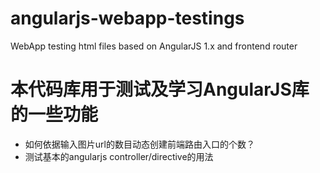 # angularjs-webapp-testings
WebApp testing html files based on AngularJS 1.x and frontend router

# 本代码库用于测试及学习AngularJS库的一些功能
* 如何依据输入图片url的数目动态创建前端路由入口的个数？
* 测试基本的angularjs controller/directive的用法

